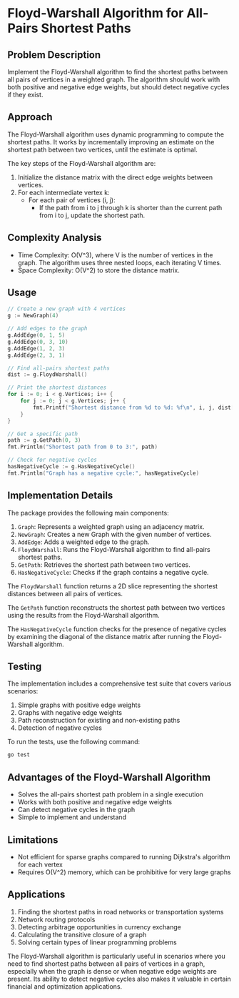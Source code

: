 # Floyd-Warshall Algorithm for All-Pairs Shortest Paths

## Problem Description

Implement the Floyd-Warshall algorithm to find the shortest paths between all pairs of vertices in a weighted graph. The algorithm should work with both positive and negative edge weights, but should detect negative cycles if they exist.

## Approach

The Floyd-Warshall algorithm uses dynamic programming to compute the shortest paths. It works by incrementally improving an estimate on the shortest path between two vertices, until the estimate is optimal.

The key steps of the Floyd-Warshall algorithm are:

1. Initialize the distance matrix with the direct edge weights between vertices.
2. For each intermediate vertex k:
   - For each pair of vertices (i, j):
     - If the path from i to j through k is shorter than the current path from i to j, update the shortest path.

## Complexity Analysis

- Time Complexity: O(V^3), where V is the number of vertices in the graph. The algorithm uses three nested loops, each iterating V times.
- Space Complexity: O(V^2) to store the distance matrix.

## Usage

```go
// Create a new graph with 4 vertices
g := NewGraph(4)

// Add edges to the graph
g.AddEdge(0, 1, 5)
g.AddEdge(0, 3, 10)
g.AddEdge(1, 2, 3)
g.AddEdge(2, 3, 1)

// Find all-pairs shortest paths
dist := g.FloydWarshall()

// Print the shortest distances
for i := 0; i < g.Vertices; i++ {
    for j := 0; j < g.Vertices; j++ {
        fmt.Printf("Shortest distance from %d to %d: %f\n", i, j, dist[i][j])
    }
}

// Get a specific path
path := g.GetPath(0, 3)
fmt.Println("Shortest path from 0 to 3:", path)

// Check for negative cycles
hasNegativeCycle := g.HasNegativeCycle()
fmt.Println("Graph has a negative cycle:", hasNegativeCycle)
```

## Implementation Details

The package provides the following main components:

1. `Graph`: Represents a weighted graph using an adjacency matrix.
2. `NewGraph`: Creates a new Graph with the given number of vertices.
3. `AddEdge`: Adds a weighted edge to the graph.
4. `FloydWarshall`: Runs the Floyd-Warshall algorithm to find all-pairs shortest paths.
5. `GetPath`: Retrieves the shortest path between two vertices.
6. `HasNegativeCycle`: Checks if the graph contains a negative cycle.

The `FloydWarshall` function returns a 2D slice representing the shortest distances between all pairs of vertices.

The `GetPath` function reconstructs the shortest path between two vertices using the results from the Floyd-Warshall algorithm.

The `HasNegativeCycle` function checks for the presence of negative cycles by examining the diagonal of the distance matrix after running the Floyd-Warshall algorithm.

## Testing

The implementation includes a comprehensive test suite that covers various scenarios:

1. Simple graphs with positive edge weights
2. Graphs with negative edge weights
3. Path reconstruction for existing and non-existing paths
4. Detection of negative cycles

To run the tests, use the following command:

```bash
go test
```

## Advantages of the Floyd-Warshall Algorithm

- Solves the all-pairs shortest path problem in a single execution
- Works with both positive and negative edge weights
- Can detect negative cycles in the graph
- Simple to implement and understand

## Limitations

- Not efficient for sparse graphs compared to running Dijkstra's algorithm for each vertex
- Requires O(V^2) memory, which can be prohibitive for very large graphs

## Applications

1. Finding the shortest paths in road networks or transportation systems
2. Network routing protocols
3. Detecting arbitrage opportunities in currency exchange
4. Calculating the transitive closure of a graph
5. Solving certain types of linear programming problems

The Floyd-Warshall algorithm is particularly useful in scenarios where you need to find shortest paths between all pairs of vertices in a graph, especially when the graph is dense or when negative edge weights are present. Its ability to detect negative cycles also makes it valuable in certain financial and optimization applications.
